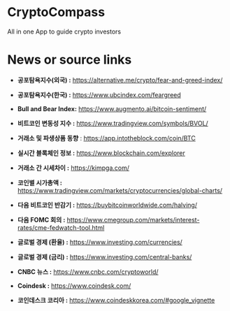 # CryptoCompass
All in one App to guide crypto investors



# News or source links 
- **공포탐욕지수(외국) :** https://alternative.me/crypto/fear-and-greed-index/ 
- **공포탐욕지수(한국) :**  https://www.ubcindex.com/feargreed 
- **Bull and Bear Index:** https://www.augmento.ai/bitcoin-sentiment/ 
- **비트코인 변동성 지수 :** https://www.tradingview.com/symbols/BVOL/ 

- **거래소 및 파생상품 동향** : https://app.intotheblock.com/coin/BTC 
- **실시간 블록체인 정보 :** https://www.blockchain.com/explorer 
- **거래소 간 시세차이 :** https://kimpga.com/ 

- **코인별 시가총액 :** https://www.tradingview.com/markets/cryptocurrencies/global-charts/ 
- **다음 비트코인 반감기 :** https://buybitcoinworldwide.com/halving/ 
- **다음 FOMC 회의 :** https://www.cmegroup.com/markets/interest-rates/cme-fedwatch-tool.html 
- **글로벌 경제 (환율) :** https://www.investing.com/currencies/ 
- **글로벌 경제 (금리) :** https://www.investing.com/central-banks/ 


- **CNBC 뉴스 :** https://www.cnbc.com/cryptoworld/ 
- **Coindesk :** https://www.coindesk.com/ 
- **코인데스크 코리아 :** https://www.coindeskkorea.com/#google_vignette 

